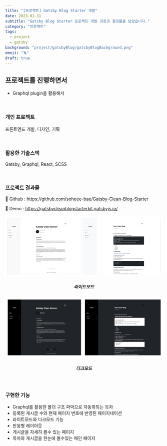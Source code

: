 ```yaml
---
title: "[프로젝트] Gatsby Blog Starter 개발"
date: 2023-01-31
subtitle: "Gatsby Blog Starter 프로젝트 개발 과정과 결과물을 담았습니다."
category: "프로젝트"
tags:
  - project
  - gatsby
background: "project/gatsbyBlog/gatsbyBlogBackground.png"
emoji: "🪜"
draft: true
---
```


## 프로젝트를 진행하면서

- Graphql plugin을 활용해서

<br/>

### 개인 프로젝트

프론트엔드 개발, 디자인, 기획

<br/>

### 활용한 기술스택

Gatsby, Graphql, React, SCSS

<br/>

### 프로젝트 결과물

🔗 Github : https://github.com/soheee-bae/Gatsby-Clean-Blog-Starter

🚀 Demo : https://gatsbycleanblogstarterkit.gatsbyjs.io/

<div style="width:100%; margin:auto; text-align:center;">

![gatsbyBlog라이트모드](../../assets/images/project/gatsbyBlog/gatsbyBlogStarterLight.png)

##### 라이트모드

</div>

<div style="width:100%; margin:auto; text-align:center;">

![gatsbyBlog다크모드](../../assets/images/project/gatsbyBlog/gatsbyBlogStarterDark.png)

##### 다크모드

</div>

<br/>

### 구현한 기능

- Graphql를 활용한 폴더 구조 파악으로 자동화되는 목차
- 등록된 게시글 수와 현재 페이지 번호에 반영된 페이지네이션
- 라이트모드와 다크모드 기능
- 반응형 레이아웃
- 게시글을 자세히 볼수 있는 페이지
- 목차와 게시글을 한눈에 볼수있는 메인 페이지

<br/>
